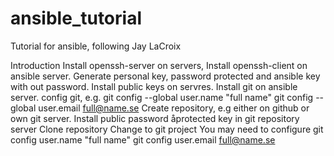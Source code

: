 # ansible_tutorial

Tutorial for ansible, following Jay LaCroix

Introduction
Install openssh-server on servers,
Install openssh-client on ansible server.
Generate personal key, password protected and ansible key with out password.
Install public keys on servres.
Install git on ansible server.
config git, e.g.
git config --global user.name "full name"
git config --global user.email  full@name.se
Create repository, e.g either on github or own git server.
Install public password åprotected key in git repository server
Clone repository
Change to git project
You may need to configure 
git config  user.name "full name"
git config  user.email  full@name.se


